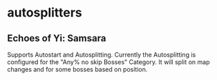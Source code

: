 # autosplitters

## Echoes of Yi: Samsara

Supports Autostart and Autosplitting.
Currently the Autosplitting is configured for the "Any% no skip Bosses" Category. It will split on map changes and for some bosses based on position.